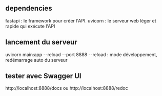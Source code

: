 
## dependencies
fastapi : le framework pour créer l'API.
uvicorn : le serveur web léger et rapide qui exécute l'API

## lancement du serveur
uvicorn main:app --reload --port 8888
--reload : mode développement, redémarrage auto du serveur 

## tester avec Swagger UI
http://localhost:8888/docs
ou http://localhost:8888/redoc
